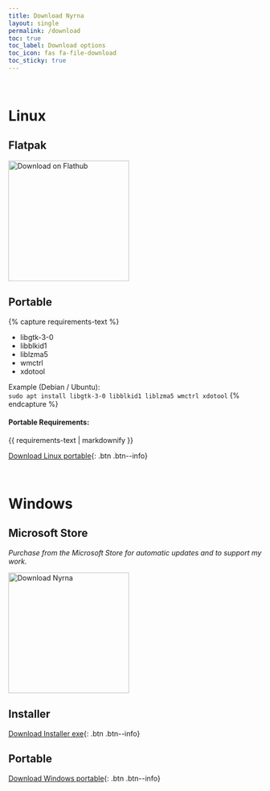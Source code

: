 ```yaml
---
title: Download Nyrna
layout: single
permalink: /download
toc: true
toc_label: Download options
toc_icon: fas fa-file-download
toc_sticky: true
---
```



<br>


Linux
=====


## Flatpak

<a href='https://flathub.org/apps/details/codes.merritt.Nyrna'><img width='240' alt='Download on Flathub' src='https://flathub.org/assets/badges/flathub-badge-en.png'/></a>

## Portable

{% capture requirements-text %}
- libgtk-3-0
- libblkid1
- liblzma5
- wmctrl
- xdotool

Example (Debian / Ubuntu):  
`sudo apt install libgtk-3-0 libblkid1 liblzma5 wmctrl xdotool`
{% endcapture %}

<div class="notice--info">
  <h4 class="no_toc">Portable Requirements:</h4>
  {{ requirements-text | markdownify }}
</div>

<!-- TODO: Figure out how to populate the version info for links automatically. -->
[Download Linux portable](https://github.com/Merrit/nyrna/releases/latest/download/Nyrna-Linux-Portable.tar.gz){: .btn .btn--info}

<br>


Windows
=======

## Microsoft Store

*Purchase from the Microsoft Store for automatic updates and to support my work.*

<a href="https://apps.microsoft.com/detail/Nyrna/9p9s8kz41grj?launch=true
	&mode=mini">
   <img src="https://get.microsoft.com/images/en-us%20dark.svg" width='240' alt="Download Nyrna" />
</a>

## Installer

[Download Installer exe](https://github.com/Merrit/nyrna/releases/latest/download/Nyrna-Windows-Installer.exe){: .btn .btn--info}

## Portable

[Download Windows portable](https://github.com/Merrit/nyrna/releases/latest/download/Nyrna-Windows-Portable.zip){: .btn .btn--info}
